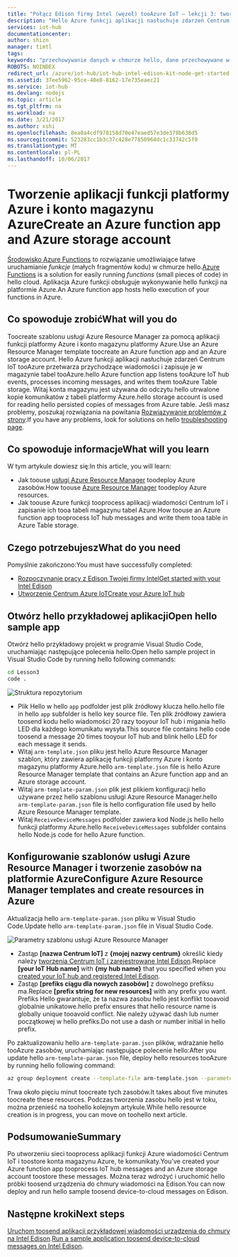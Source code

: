 ```yaml
---
title: "Połącz Edison firmy Intel (węzeł) tooAzure IoT — lekcji 3: tworzenie aplikacji funkcji | Dokumentacja firmy Microsoft"
description: "Hello Azure funkcji aplikacji nasłuchuje zdarzeń Centrum IoT tooAzure przetwarza przychodzące wiadomości i zapisuje je w magazynie tabel tooAzure."
services: iot-hub
documentationcenter: 
author: shizn
manager: timtl
tags: 
keywords: "przechowywanie danych w chmurze hello, dane przechowywane w chmurze, usługi w chmurze iot"
ROBOTS: NOINDEX
redirect_url: /azure/iot-hub/iot-hub-intel-edison-kit-node-get-started
ms.assetid: 37ee5962-95ce-40e8-8162-17e735eaec21
ms.service: iot-hub
ms.devlang: nodejs
ms.topic: article
ms.tgt_pltfrm: na
ms.workload: na
ms.date: 3/21/2017
ms.author: xshi
ms.openlocfilehash: 8ea0a4cdf978158d70e47eaed57e3de378b638d5
ms.sourcegitcommit: 523283cc1b3c37c428e77850964dc1c33742c5f0
ms.translationtype: MT
ms.contentlocale: pl-PL
ms.lasthandoff: 10/06/2017
---
```

# <a name="create-an-azure-function-app-and-azure-storage-account"></a><span data-ttu-id="ee7d8-104">Tworzenie aplikacji funkcji platformy Azure i konto magazynu Azure</span><span class="sxs-lookup"><span data-stu-id="ee7d8-104">Create an Azure function app and Azure storage account</span></span>
<span data-ttu-id="ee7d8-105">[Środowisko Azure Functions](../../articles/azure-functions/functions-overview.md) to rozwiązanie umożliwiające łatwe uruchamianie *funkcje* (małych fragmentów kodu) w chmurze hello.</span><span class="sxs-lookup"><span data-stu-id="ee7d8-105">[Azure Functions](../../articles/azure-functions/functions-overview.md) is a solution for easily running *functions* (small pieces of code) in hello cloud.</span></span> <span data-ttu-id="ee7d8-106">Aplikacja Azure funkcji obsługuje wykonywanie hello funkcji na platformie Azure.</span><span class="sxs-lookup"><span data-stu-id="ee7d8-106">An Azure function app hosts hello execution of your functions in Azure.</span></span>

## <a name="what-will-you-do"></a><span data-ttu-id="ee7d8-107">Co spowoduje zrobić</span><span class="sxs-lookup"><span data-stu-id="ee7d8-107">What will you do</span></span>
<span data-ttu-id="ee7d8-108">Toocreate szablonu usługi Azure Resource Manager za pomocą aplikacji funkcji platformy Azure i konto magazynu platformy Azure.</span><span class="sxs-lookup"><span data-stu-id="ee7d8-108">Use an Azure Resource Manager template toocreate an Azure function app and an Azure storage account.</span></span> <span data-ttu-id="ee7d8-109">Hello Azure funkcji aplikacji nasłuchuje zdarzeń Centrum IoT tooAzure przetwarza przychodzące wiadomości i zapisuje je w magazynie tabel tooAzure.</span><span class="sxs-lookup"><span data-stu-id="ee7d8-109">hello Azure function app listens tooAzure IoT hub events, processes incoming messages, and writes them tooAzure Table storage.</span></span> <span data-ttu-id="ee7d8-110">Witaj konta magazynu jest używana do odczytu hello utrwalone kopie komunikatów z tabeli platformy Azure.</span><span class="sxs-lookup"><span data-stu-id="ee7d8-110">hello storage account is used for reading hello persisted copies of messages from Azure table.</span></span> <span data-ttu-id="ee7d8-111">Jeśli masz problemy, poszukaj rozwiązania na powitania [Rozwiązywanie problemów z strony][troubleshooting].</span><span class="sxs-lookup"><span data-stu-id="ee7d8-111">If you have any problems, look for solutions on hello [troubleshooting page][troubleshooting].</span></span>

## <a name="what-will-you-learn"></a><span data-ttu-id="ee7d8-112">Co spowoduje informacje</span><span class="sxs-lookup"><span data-stu-id="ee7d8-112">What will you learn</span></span>
<span data-ttu-id="ee7d8-113">W tym artykule dowiesz się:</span><span class="sxs-lookup"><span data-stu-id="ee7d8-113">In this article, you will learn:</span></span>
* <span data-ttu-id="ee7d8-114">Jak toouse [usługi Azure Resource Manager](../../articles/azure-resource-manager/resource-group-overview.md) toodeploy Azure zasobów.</span><span class="sxs-lookup"><span data-stu-id="ee7d8-114">How toouse [Azure Resource Manager](../../articles/azure-resource-manager/resource-group-overview.md) toodeploy Azure resources.</span></span>
* <span data-ttu-id="ee7d8-115">Jak toouse Azure funkcji tooprocess aplikacji wiadomości Centrum IoT i zapisanie ich tooa tabeli magazynu tabel Azure.</span><span class="sxs-lookup"><span data-stu-id="ee7d8-115">How toouse an Azure function app tooprocess IoT hub messages and write them tooa table in Azure Table storage.</span></span>

## <a name="what-do-you-need"></a><span data-ttu-id="ee7d8-116">Czego potrzebujesz</span><span class="sxs-lookup"><span data-stu-id="ee7d8-116">What do you need</span></span>
<span data-ttu-id="ee7d8-117">Pomyślnie zakończono:</span><span class="sxs-lookup"><span data-stu-id="ee7d8-117">You must have successfully completed:</span></span>
- <span data-ttu-id="ee7d8-118">[Rozpoczynanie pracy z Edison Twojej firmy Intel][get-started-with-your-intel-edison]</span><span class="sxs-lookup"><span data-stu-id="ee7d8-118">[Get started with your Intel Edison][get-started-with-your-intel-edison]</span></span>
- <span data-ttu-id="ee7d8-119">[Utworzenie Centrum Azure IoT][create-your-azure-iot-hub]</span><span class="sxs-lookup"><span data-stu-id="ee7d8-119">[Create your Azure IoT hub][create-your-azure-iot-hub]</span></span>

## <a name="open-hello-sample-app"></a><span data-ttu-id="ee7d8-120">Otwórz hello przykładowej aplikacji</span><span class="sxs-lookup"><span data-stu-id="ee7d8-120">Open hello sample app</span></span>
<span data-ttu-id="ee7d8-121">Otwórz hello przykładowy projekt w programie Visual Studio Code, uruchamiając następujące polecenia hello:</span><span class="sxs-lookup"><span data-stu-id="ee7d8-121">Open hello sample project in Visual Studio Code by running hello following commands:</span></span>

```bash
cd Lesson3
code .
```

![Struktura repozytorium][repo-structure]

* <span data-ttu-id="ee7d8-123">Plik Hello w hello `app` podfolder jest plik źródłowy klucza hello.</span><span class="sxs-lookup"><span data-stu-id="ee7d8-123">hello file in hello `app` subfolder is hello key source file.</span></span> <span data-ttu-id="ee7d8-124">Ten plik źródłowy zawiera toosend kodu hello wiadomości 20 razy tooyour IoT hub i migania hello LED dla każdego komunikatu wysyła.</span><span class="sxs-lookup"><span data-stu-id="ee7d8-124">This source file contains hello code toosend a message 20 times tooyour IoT hub and blink hello LED for each message it sends.</span></span>
* <span data-ttu-id="ee7d8-125">Witaj `arm-template.json` pliku jest hello Azure Resource Manager szablon, który zawiera aplikację funkcji platformy Azure i konto magazynu platformy Azure.</span><span class="sxs-lookup"><span data-stu-id="ee7d8-125">hello `arm-template.json` file is hello Azure Resource Manager template that contains an Azure function app and an Azure storage account.</span></span>
* <span data-ttu-id="ee7d8-126">Witaj `arm-template-param.json` plik jest plikiem konfiguracji hello używane przez hello szablonu usługi Azure Resource Manager.</span><span class="sxs-lookup"><span data-stu-id="ee7d8-126">hello `arm-template-param.json` file is hello configuration file used by hello Azure Resource Manager template.</span></span>
* <span data-ttu-id="ee7d8-127">Witaj `ReceiveDeviceMessages` podfolder zawiera kod Node.js hello hello funkcji platformy Azure.</span><span class="sxs-lookup"><span data-stu-id="ee7d8-127">hello `ReceiveDeviceMessages` subfolder contains hello Node.js code for hello Azure function.</span></span>

## <a name="configure-azure-resource-manager-templates-and-create-resources-in-azure"></a><span data-ttu-id="ee7d8-128">Konfigurowanie szablonów usługi Azure Resource Manager i tworzenie zasobów na platformie Azure</span><span class="sxs-lookup"><span data-stu-id="ee7d8-128">Configure Azure Resource Manager templates and create resources in Azure</span></span>
<span data-ttu-id="ee7d8-129">Aktualizacja hello `arm-template-param.json` pliku w Visual Studio Code.</span><span class="sxs-lookup"><span data-stu-id="ee7d8-129">Update hello `arm-template-param.json` file in Visual Studio Code.</span></span>

![Parametry szablonu usługi Azure Resource Manager][arm-template-parameters]

* <span data-ttu-id="ee7d8-131">Zastąp **[nazwa Centrum IoT]** z **{mojej nazwy centrum}** określić kiedy należy [tworzenia Centrum IoT i zarejestrowane Intel Edison][created-your-iot-hub-and-registered-intel-edison].</span><span class="sxs-lookup"><span data-stu-id="ee7d8-131">Replace **[your IoT Hub name]** with **{my hub name}** that you specified when you [created your IoT hub and registered Intel Edison][created-your-iot-hub-and-registered-intel-edison].</span></span>
* <span data-ttu-id="ee7d8-132">Zastąp **[prefiks ciągu dla nowych zasobów]** z dowolnego prefiksu ma.</span><span class="sxs-lookup"><span data-stu-id="ee7d8-132">Replace **[prefix string for new resources]** with any prefix you want.</span></span> <span data-ttu-id="ee7d8-133">Prefiks Hello gwarantuje, że ta nazwa zasobu hello jest konflikt tooavoid globalnie unikatowe.</span><span class="sxs-lookup"><span data-stu-id="ee7d8-133">hello prefix ensures that hello resource name is globally unique tooavoid conflict.</span></span> <span data-ttu-id="ee7d8-134">Nie należy używać dash lub numer początkowej w hello prefiks.</span><span class="sxs-lookup"><span data-stu-id="ee7d8-134">Do not use a dash or number initial in hello prefix.</span></span>

<span data-ttu-id="ee7d8-135">Po zaktualizowaniu hello `arm-template-param.json` plików, wdrażanie hello tooAzure zasobów, uruchamiając następujące polecenie hello:</span><span class="sxs-lookup"><span data-stu-id="ee7d8-135">After you update hello `arm-template-param.json` file, deploy hello resources tooAzure by running hello following command:</span></span>

```bash
az group deployment create --template-file arm-template.json --parameters @arm-template-param.json -g iot-sample
```

<span data-ttu-id="ee7d8-136">Trwa około pięciu minut toocreate tych zasobów.</span><span class="sxs-lookup"><span data-stu-id="ee7d8-136">It takes about five minutes toocreate these resources.</span></span> <span data-ttu-id="ee7d8-137">Podczas tworzenia zasobu hello jest w toku, można przenieść na toohello kolejnym artykule.</span><span class="sxs-lookup"><span data-stu-id="ee7d8-137">While hello resource creation is in progress, you can move on toohello next article.</span></span>

## <a name="summary"></a><span data-ttu-id="ee7d8-138">Podsumowanie</span><span class="sxs-lookup"><span data-stu-id="ee7d8-138">Summary</span></span>
<span data-ttu-id="ee7d8-139">Po utworzeniu sieci tooprocess aplikacji funkcji Azure wiadomości Centrum IoT i toostore konta magazynu Azure, te komunikaty.</span><span class="sxs-lookup"><span data-stu-id="ee7d8-139">You've created your Azure function app tooprocess IoT hub messages and an Azure storage account toostore these messages.</span></span> <span data-ttu-id="ee7d8-140">Można teraz wdrożyć i uruchomić hello próbki toosend urządzenia do chmury wiadomości na Edison.</span><span class="sxs-lookup"><span data-stu-id="ee7d8-140">You can now deploy and run hello sample toosend device-to-cloud messages on Edison.</span></span>

## <a name="next-steps"></a><span data-ttu-id="ee7d8-141">Następne kroki</span><span class="sxs-lookup"><span data-stu-id="ee7d8-141">Next steps</span></span>
<span data-ttu-id="ee7d8-142">[Uruchom toosend aplikacji przykładowej wiadomości urządzenia do chmury na Intel Edison][send-device-to-cloud-messages].</span><span class="sxs-lookup"><span data-stu-id="ee7d8-142">[Run a sample application toosend device-to-cloud messages on Intel Edison][send-device-to-cloud-messages].</span></span>
<!-- Images and links -->

[troubleshooting]: iot-hub-intel-edison-kit-node-troubleshooting.md
[get-started-with-your-intel-edison]: iot-hub-intel-edison-kit-node-get-started.md
[create-your-azure-iot-hub]: iot-hub-intel-edison-kit-node-get-started.md
[repo-structure]: media/iot-hub-intel-edison-lessons/lesson3/repo_structure.png
[arm-template-parameters]: media/iot-hub-intel-edison-lessons/lesson3/arm_para.png
[created-your-iot-hub-and-registered-intel-edison]: iot-hub-intel-edison-kit-node-lesson2-prepare-azure-iot-hub.md
[send-device-to-cloud-messages]: iot-hub-intel-edison-kit-node-lesson3-run-azure-blink.md